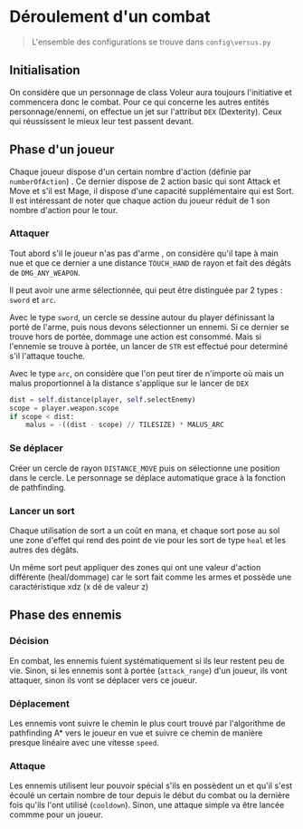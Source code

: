 # Déroulement d'un combat

> L'ensemble des configurations se trouve dans `config\versus.py`

## Initialisation

On considère que un personnage de class Voleur aura toujours l'initiative et commencera donc le combat. Pour ce qui concerne les autres entités personnage/ennemi, on effectue un jet sur l'attribut `DEX` (Dexterity). Ceux qui réussissent le mieux leur test passent devant.

## Phase d'un joueur

Chaque joueur dispose d'un certain nombre d'action (définie par `numberOfAction`) . Ce dernier dispose de 2 action basic qui sont Attack et Move et s'il est Mage, il dispose d'une capacité supplémentaire qui est Sort. Il est intéressant de noter que chaque action du joueur réduit de 1 son nombre d'action pour le tour.

### Attaquer

Tout abord s'il le joueur n'as pas d'arme , on considère qu'il tape à main nue et que ce dernier a une distance `TOUCH_HAND` de rayon et fait des dégâts de `DMG_ANY_WEAPON`.

Il peut avoir une arme sélectionnée, qui peut être distinguée par 2 types : `sword` et `arc`.

Avec le type `sword`, un cercle se dessine autour du player définissant la porté de l'arme, puis nous devons sélectionner un ennemi. Si ce dernier se trouve hors de portée, dommage une action est consommé. Mais si l'ennemie se trouve à portée, un lancer de `STR` est effectué pour determiné s'il l'attaque touche.

Avec le type `arc`, on considère que l'on peut tirer de n'importe où mais un malus proportionnel à la distance s'applique sur le lancer de `DEX`

```py
dist = self.distance(player, self.selectEnemy)
scope = player.weapon.scope
if scope < dist:
    malus = -((dist - scope) // TILESIZE) * MALUS_ARC
```

### Se déplacer

Créer un cercle de rayon `DISTANCE_MOVE` puis on sélectionne une position dans le cercle. Le personnage se déplace automatique grace à la fonction de pathfinding.

### Lancer un sort

Chaque utilisation de sort a un coût en mana, et chaque sort pose au sol une zone d'effet qui rend des point de vie pour les sort de type `heal` et les autres des dégâts.

Un même sort peut appliquer des zones qui ont une valeur d'action différente (heal/dommage) car le sort fait comme les armes et possède une caractéristique xdz (x dé de valeur z)

## Phase des ennemis

### Décision 

En combat, les ennemis fuient systématiquement si ils leur restent peu de vie. Sinon, si les ennemis sont à portée (`attack_range`) d'un joueur, ils vont attaquer, sinon ils vont se déplacer vers ce joueur.

### Déplacement

Les ennemis vont suivre le chemin le plus court trouvé par l'algorithme de pathfinding A* vers le joueur en vue et suivre ce chemin de manière presque linéaire avec une vitesse `speed`.

### Attaque

Les ennemis utilisent leur pouvoir spécial s'ils en possèdent un et qu'il s'est écoulé un certain nombre de tour depuis le début du combat ou la dernière fois qu'ils l'ont utilisé (`cooldown`). Sinon, une attaque simple va être lancée commme pour un joueur.
